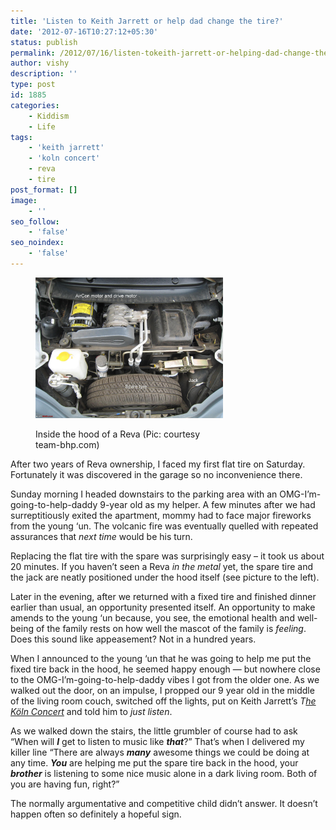 ```yaml
---
title: 'Listen to Keith Jarrett or help dad change the tire?'
date: '2012-07-16T10:27:12+05:30'
status: publish
permalink: /2012/07/16/listen-tokeith-jarrett-or-helping-dad-change-the-tire
author: vishy
description: ''
type: post
id: 1885
categories: 
    - Kiddism
    - Life
tags:
    - 'keith jarrett'
    - 'koln concert'
    - reva
    - tire
post_format: []
image:
    - ''
seo_follow:
    - 'false'
seo_noindex:
    - 'false'
---
```

<figure aria-describedby="caption-attachment-1887" class="wp-caption alignleft" id="attachment_1887" style="width: 300px">

[![](../../../../uploads/2012/07/reva_Hood_team-bhp_com.jpeg "reva_Hood_team-bhp_com")](http://www.ulaar.com/wp-content/uploads/2012/07/reva_Hood_team-bhp_com.jpeg)<figcaption class="wp-caption-text" id="caption-attachment-1887">Inside the hood of a Reva (Pic: courtesy team-bhp.com)</figcaption></figure>

After two years of Reva ownership, I faced my first flat tire on Saturday. Fortunately it was discovered in the garage so no inconvenience there.

Sunday morning I headed downstairs to the parking area with an OMG-I’m-going-to-help-daddy 9-year old as my helper. A few minutes after we had surreptitiously exited the apartment, mommy had to face major fireworks from the young ‘un. The volcanic fire was eventually quelled with repeated assurances that *next time* would be his turn.

Replacing the flat tire with the spare was surprisingly easy – it took us about 20 minutes. If you haven’t seen a Reva *in the metal* yet, the spare tire and the jack are neatly positioned under the hood itself (see picture to the left).

Later in the evening, after we returned with a fixed tire and finished dinner earlier than usual, an opportunity presented itself. An opportunity to make amends to the young ‘un because, you see, the emotional health and well-being of the family rests on how well the mascot of the family is *feeling*. Does this sound like appeasement? Not in a hundred years.

When I announced to the young ‘un that he was going to help me put the fixed tire back in the hood, he seemed happy enough — but nowhere close to the OMG-I’m-going-to-help-daddy vibes I got from the older one. As we walked out the door, on an impulse, I propped our 9 year old in the middle of the living room couch, switched off the lights, put on Keith Jarrett’s *T[he Köln Concert](http://en.wikipedia.org/wiki/The_K%C3%B6ln_Concert)* and told him to *just listen*.

As we walked down the stairs, the little grumbler of course had to ask “When will ***I*** get to listen to music like ***that***?” That’s when I delivered my killer line “There are always ***many*** awesome things we could be doing at any time. ***You*** are helping me put the spare tire back in the hood, your ***brother*** is listening to some nice music alone in a dark living room. Both of you are having fun, right?”

The normally argumentative and competitive child didn’t answer. It doesn’t happen often so definitely a hopeful sign.